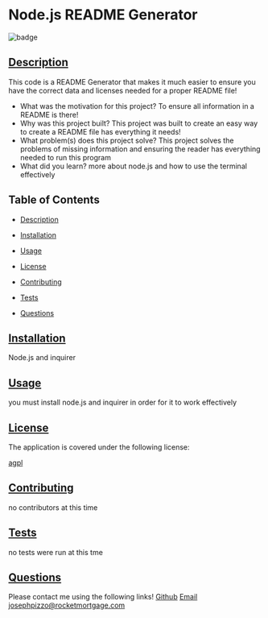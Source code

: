 
# Node.js README Generator


![badge](https://img.shields.io/badge/license-agpl-blue)
        
    
## [Description](#table-of-contents)

This code is a README Generator that makes it much easier to ensure you have the correct data and licenses needed for a proper README file!

- What was the motivation for this project? To ensure all information in a README is there!
- Why was this project built? This project was built to create an easy way to create a README file has everything it needs!
- What problem(s) does this project solve? This project solves the problems of missing information and ensuring the reader has everything needed to run this program
- What did you learn? more about node.js and how to use the terminal effectively

## Table of Contents
     
- [Description](#description)
- [Installation](#installation)
- [Usage](#usage)

- [License](#license)
      
- [Contributing](#contributing)
- [Tests](#tests)
- [Questions](#questions)

## [Installation](#table-of-contents)

Node.js and inquirer

## [Usage](#table-of-contents)

you must install node.js and inquirer in order for it to work effectively


## [License](#table-of-contents)
The application is covered under the following license:

[agpl](https://choosealicense.com/licenses/agpl)
        
        

## [Contributing](#table-of-contents)

no contributors at this time

## [Tests](#table-of-contents)

no tests were run at this tme

## [Questions](#table-of-contents)

Please contact me using the following links!
[Github](https://github.com/pizzo1jr)
[Email josephpizzo@rocketmortgage.com](mailto:josephpizzo@rocketmortgage.com)

